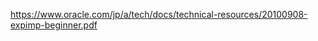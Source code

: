 <p><a href="https://www.oracle.com/jp/a/tech/docs/technical-resources/20100908-expimp-beginner.pdf">https://www.oracle.com/jp/a/tech/docs/technical-resources/20100908-expimp-beginner.pdf</a></p>